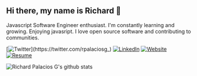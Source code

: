 ## Hi there, my name is Richard 👋

Javascript Software Engineer enthusiast. I'm constantly learning and growing. Enjoying javasript. I love open source software and contributing to communities.

[![Twitter](https://img.shields.io/badge/-Twitter-222222?style=flat-square&logo=twitter&logoColor=white&link=https://twitter.com/rpalaciosg_)](https://twitter.com/rpalaciosg_)
[![LinkedIn](https://img.shields.io/badge/-LinkedIn-222222?style=flat-square&logo=linkedin&logoColor=white&link=https://www.linkedin.com/in/richardpalaciosgarcia/)](https://www.linkedin.com/in/richardpalaciosgarcia/)
[![Website](https://img.shields.io/badge/Web-richardpalaciosg.dev-black)](https://rapg-dev.vercel.app/)
[![Resume](https://img.shields.io/badge/Resume-Web_Developer-black)](https://drive.google.com/file/d/1zJ2vXxs9pB9ub6iHVp-JgWJrV9UrmfE-/view?usp=sharing)

<!--
<code><img height="20" src="https://raw.githubusercontent.com/github/explore/80688e429a7d4ef2fca1e82350fe8e3517d3494d/topics/python/python.png"/></code>
<code><img height="20" src="https://raw.githubusercontent.com/github/explore/80688e429a7d4ef2fca1e82350fe8e3517d3494d/topics/cpp/cpp.png"/></code>
<code><img height="20" src="https://upload.wikimedia.org/wikipedia/commons/thumb/a/a5/Archlinux-icon-crystal-64.svg/65px-Archlinux-icon-crystal-64.svg.png"/></code>
**rpalaciosg/rpalaciosg** is a ✨ _special_ ✨ repository because its `README.md` (this file) appears on your GitHub profile.

Here are some ideas to get you started:

- 🔭 I’m currently working on ...
- 🌱 I’m currently learning ...
- 👯 I’m looking to collaborate on ...
- 🤔 I’m looking for help with ...
- 💬 Ask me about ...
- 📫 How to reach me: ...
- 😄 Pronouns: ...
- ⚡ Fun fact: ...
-->

![Richard Palacios G's github stats](https://github-readme-stats.vercel.app/api?username=rpalaciosg&theme=graywhite&show_icons=true)

